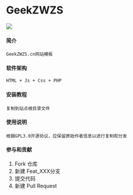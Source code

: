 # GeekZWZS
<a href="https://996.icu"><img src="https://img.shields.io/badge/link-996.icu-red.svg"></a>
#### 简介
    GeekZWZS.cn网站模板
#### 软件架构
    HTML + Js + Css + PHP
#### 安装教程
    复制到站点根目录文件
#### 使用说明
    根据GPL3.0开源协议，应保留原始作者信息以进行复制和分发
#### 参与和贡献
1.  Fork 仓库
2.  新建 Feat_XXX分支
3.  提交代码
4.  新建 Pull Request